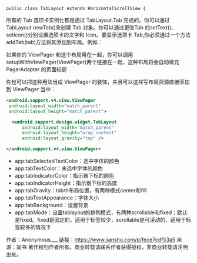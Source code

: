 ```
public class TabLayout extends HorizontalScrollView {
```

所有的 Tab 选项卡实例化都是通过 TabLayout.Tab 完成的。你可以通过 TabLayout.newTab()来创建 Tab 对象。你可以通过更改Tab 的setText()、setIcon()分别设置选项卡的文字和 Icon。要显示选项卡 Tab,你必须通过一个方法 addTab(tab)方法将其添加到布局。例如：

如果你的 ViewPager 和这个布局用在一起，你可以调用 setupWithVIewPager(ViewPager)两个链接在一起，这种布局将会自动填充 PagerAdapter 的页面标题

你也可以把这种用法当成 ViewPager 的装饰，并且可以这样写布局资源直接添加到 ViewPager 当中：

```xml
<android.support.v4.view.ViewPager
 android:layout_width="match_parent"
 android:layout_height="match_parent">

  <android.support.design.widget.TabLayout
      android:layout_width="match_parent"
      android:layout_height="wrap_content"
      android:layout_gravity="top" />

</android.support.v4.view.ViewPager>
```



- app:tabSelectedTextColor：选中字体的颜色
- app:tabTextColor：未选中字体的颜色
- app:tabIndicatorColor：指示器下标的颜色
- app:tabIndicatorHeight：指示器下标的高度
- app:tabGravity：tab中布局位置，有两种模式center和fill
- app:tabTextAppearance：字体大小
- app:tabBackground：设置背景
- app:tabMode：设置tablayout的排列模式，有两种scrollable和fixed；默认是fixed。fixed是固定的，适用于标签较少，scrollable是可滚动的，适用于标签较多的情况下
    

作者：Anonymous___
链接：https://www.jianshu.com/p/fece7cdf53a5
来源：简书
著作权归作者所有。商业转载请联系作者获得授权，非商业转载请注明出处。